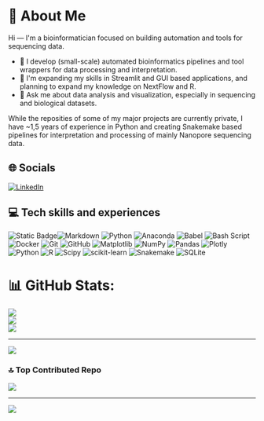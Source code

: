 # 💫 About Me

Hi — I'm a bioinformatician focused on building automation and tools for sequencing data.

- 🔭 I develop (small-scale) automated bioinformatics pipelines and tool wrappers for data processing and interpretation.  
- 🌱 I'm expanding my skills in Streamlit and GUI based applications, and planning to expand my knowledge on NextFlow and R.  
- 💬 Ask me about data analysis and visualization, especially in sequencing and biological datasets.

While the reposities of some of my major projects are currently private, I have ~1,5 years of experience in Python and creating Snakemake based pipelines for interpretation and processing of mainly Nanopore sequencing data.  

## 🌐 Socials

[![LinkedIn](https://img.shields.io/badge/LinkedIn-%230077B5.svg?logo=linkedin&logoColor=white)](https://www.linkedin.com/in/max-van-gils/)

## 💻 Tech skills and experiences  

![Static Badge](https://img.shields.io/badge/Snakemake-brightgreen)![Markdown](https://img.shields.io/badge/markdown-%23000000.svg?style=for-the-badge&logo=markdown&logoColor=white) ![Python](https://img.shields.io/badge/python-3670A0?style=for-the-badge&logo=python&logoColor=ffdd54) ![Anaconda](https://img.shields.io/badge/Anaconda-%2344A833.svg?style=for-the-badge&logo=anaconda&logoColor=white) ![Babel](https://img.shields.io/badge/Babel-F9DC3e?style=for-the-badge&logo=babel&logoColor=black) ![Bash Script](https://img.shields.io/badge/bash_script-%23121011.svg?style=for-the-badge&logo=gnu-bash&logoColor=white) ![Docker](https://img.shields.io/badge/docker-%230db7ed.svg?style=for-the-badge&logo=docker&logoColor=white) ![Git](https://img.shields.io/badge/git-%23F05033.svg?style=for-the-badge&logo=git&logoColor=white) ![GitHub](https://img.shields.io/badge/github-%23121011.svg?style=for-the-badge&logo=github&logoColor=white) ![Matplotlib](https://img.shields.io/badge/Matplotlib-%23ffffff.svg?style=for-the-badge&logo=Matplotlib&logoColor=black) ![NumPy](https://img.shields.io/badge/numpy-%23013243.svg?style=for-the-badge&logo=numpy&logoColor=white) ![Pandas](https://img.shields.io/badge/pandas-%23150458.svg?style=for-the-badge&logo=pandas&logoColor=white) ![Plotly](https://img.shields.io/badge/Plotly-%233F4F75.svg?style=for-the-badge&logo=plotly&logoColor=white) ![Python](https://img.shields.io/badge/python-3670A0?style=for-the-badge&logo=python&logoColor=ffdd54) ![R](https://img.shields.io/badge/r-%23276DC3.svg?style=for-the-badge&logo=r&logoColor=white) ![Scipy](https://img.shields.io/badge/SciPy-%230C55A5.svg?style=for-the-badge&logo=scipy&logoColor=%white) ![scikit-learn](https://img.shields.io/badge/scikit--learn-%23F7931E.svg?style=for-the-badge&logo=scikit-learn&logoColor=white) ![Snakemake](https://img.shields.io/badge/Snakemake-brightgreen) ![SQLite](https://img.shields.io/badge/sqlite-%2307405e.svg?style=for-the-badge&logo=sqlite&logoColor=white)

# 📊 GitHub Stats:
![](https://github-readme-stats.vercel.app/api?username=MaxvanGils&theme=dark&hide_border=false&include_all_commits=true&count_private=true)<br/>
![](https://nirzak-streak-stats.vercel.app/?user=MaxvanGils&theme=dark&hide_border=false)<br/>
![](https://github-readme-stats.vercel.app/api/top-langs/?username=MaxvanGils&theme=dark&hide_border=false&include_all_commits=true&count_private=true&layout=compact)

---
[![](https://visitcount.itsvg.in/api?id=MaxvanGils&icon=0&color=0)](https://visitcount.itsvg.in)

<!-- Proudly created with GPRM ( https://gprm.itsvg.in ) -->

### 🔝 Top Contributed Repo
![](https://github-contributor-stats.vercel.app/api?username=MaxvanGils&limit=5&theme=dark&combine_all_yearly_contributions=true)

---
[![](https://visitcount.itsvg.in/api?id=MaxvanGils&icon=0&color=0)](https://visitcount.itsvg.in)

<!-- Proudly created with GPRM ( https://gprm.itsvg.in ) -->
